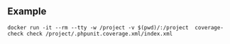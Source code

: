 ## Example
```shell
docker run -it --rm --tty -w /project -v $(pwd)/:/project  coverage-check check /project/.phpunit.coverage.xml/index.xml
```